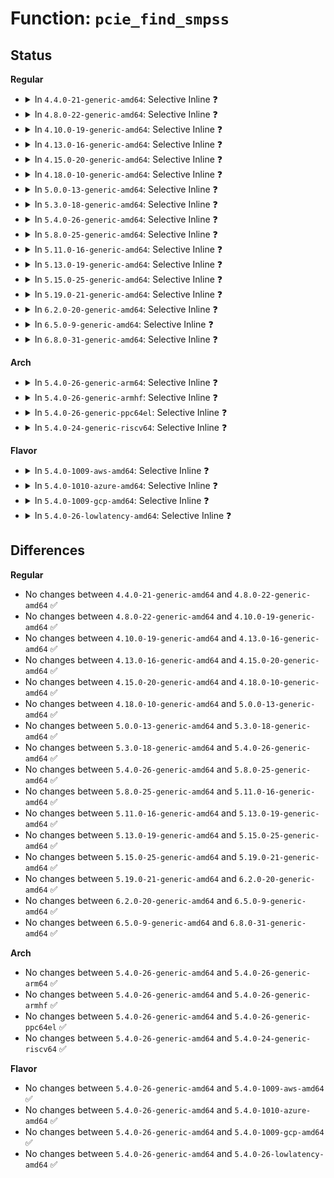 # Function: <code>pcie_find_smpss</code>

## Status
<b>Regular</b>
<ul>
<li>
<details>
<summary>In <code>4.4.0-21-generic-amd64</code>: Selective Inline ❓</summary>

```c
int pcie_find_smpss(struct pci_dev * dev, void * data)
```

```json
{
  "name": "pcie_find_smpss",
  "collision_type": "Unique Static",
  "inline_type": "Selective",
  "funcs": [
    {
      "addr": 18446744071583237144,
      "name": "pcie_find_smpss",
      "external": false,
      "loc": "drivers/pci/probe.c:1876",
      "file": "drivers/pci/probe.c",
      "inline": "not declared, inlined",
      "caller_inline": [
        "drivers/pci/probe.c:pcie_bus_configure_settings"
      ],
      "caller_func": []
    }
  ],
  "symbols": [
    {
      "addr": 18446744071583237232,
      "name": "pcie_find_smpss",
      "section": ".text",
      "bind": "STB_LOCAL",
      "size": 62
    }
  ]
}
```
</details>
</li>
<li>
<details>
<summary>In <code>4.8.0-22-generic-amd64</code>: Selective Inline ❓</summary>

```c
int pcie_find_smpss(struct pci_dev * dev, void * data)
```

```json
{
  "name": "pcie_find_smpss",
  "collision_type": "Unique Static",
  "inline_type": "Selective",
  "funcs": [
    {
      "addr": 18446744071583546248,
      "name": "pcie_find_smpss",
      "external": false,
      "loc": "drivers/pci/probe.c:1905",
      "file": "drivers/pci/probe.c",
      "inline": "not declared, inlined",
      "caller_inline": [
        "drivers/pci/probe.c:pcie_bus_configure_settings"
      ],
      "caller_func": []
    }
  ],
  "symbols": [
    {
      "addr": 18446744071583546544,
      "name": "pcie_find_smpss",
      "section": ".text",
      "bind": "STB_LOCAL",
      "size": 63
    }
  ]
}
```
</details>
</li>
<li>
<details>
<summary>In <code>4.10.0-19-generic-amd64</code>: Selective Inline ❓</summary>

```c
int pcie_find_smpss(struct pci_dev * dev, void * data)
```

```json
{
  "name": "pcie_find_smpss",
  "collision_type": "Unique Static",
  "inline_type": "Selective",
  "funcs": [
    {
      "addr": 18446744071583682712,
      "name": "pcie_find_smpss",
      "external": false,
      "loc": "drivers/pci/probe.c:2055",
      "file": "drivers/pci/probe.c",
      "inline": "not declared, inlined",
      "caller_inline": [
        "drivers/pci/probe.c:pcie_bus_configure_settings"
      ],
      "caller_func": []
    }
  ],
  "symbols": [
    {
      "addr": 18446744071583682864,
      "name": "pcie_find_smpss",
      "section": ".text",
      "bind": "STB_LOCAL",
      "size": 63
    }
  ]
}
```
</details>
</li>
<li>
<details>
<summary>In <code>4.13.0-16-generic-amd64</code>: Selective Inline ❓</summary>

```c
int pcie_find_smpss(struct pci_dev * dev, void * data)
```

```json
{
  "name": "pcie_find_smpss",
  "collision_type": "Unique Static",
  "inline_type": "Selective",
  "funcs": [
    {
      "addr": 18446744071583723416,
      "name": "pcie_find_smpss",
      "external": false,
      "loc": "drivers/pci/probe.c:2181",
      "file": "drivers/pci/probe.c",
      "inline": "not declared, inlined",
      "caller_inline": [
        "drivers/pci/probe.c:pcie_bus_configure_settings"
      ],
      "caller_func": []
    }
  ],
  "symbols": [
    {
      "addr": 18446744071583723584,
      "name": "pcie_find_smpss",
      "section": ".text",
      "bind": "STB_LOCAL",
      "size": 63
    }
  ]
}
```
</details>
</li>
<li>
<details>
<summary>In <code>4.15.0-20-generic-amd64</code>: Selective Inline ❓</summary>

```c
int pcie_find_smpss(struct pci_dev * dev, void * data)
```

```json
{
  "name": "pcie_find_smpss",
  "collision_type": "Unique Static",
  "inline_type": "Selective",
  "funcs": [
    {
      "addr": 18446744071583979752,
      "name": "pcie_find_smpss",
      "external": false,
      "loc": "drivers/pci/probe.c:2317",
      "file": "drivers/pci/probe.c",
      "inline": "not declared, inlined",
      "caller_inline": [
        "drivers/pci/probe.c:pcie_bus_configure_settings"
      ],
      "caller_func": []
    }
  ],
  "symbols": [
    {
      "addr": 18446744071583979920,
      "name": "pcie_find_smpss",
      "section": ".text",
      "bind": "STB_LOCAL",
      "size": 63
    }
  ]
}
```
</details>
</li>
<li>
<details>
<summary>In <code>4.18.0-10-generic-amd64</code>: Selective Inline ❓</summary>

```c
int pcie_find_smpss(struct pci_dev * dev, void * data)
```

```json
{
  "name": "pcie_find_smpss",
  "collision_type": "Unique Static",
  "inline_type": "Selective",
  "funcs": [
    {
      "addr": 18446744071584173429,
      "name": "pcie_find_smpss",
      "external": false,
      "loc": "drivers/pci/probe.c:2468",
      "file": "drivers/pci/probe.c",
      "inline": "not declared, inlined",
      "caller_inline": [
        "drivers/pci/probe.c:pcie_bus_configure_settings"
      ],
      "caller_func": []
    }
  ],
  "symbols": [
    {
      "addr": 18446744071584173600,
      "name": "pcie_find_smpss",
      "section": ".text",
      "bind": "STB_LOCAL",
      "size": 63
    }
  ]
}
```
</details>
</li>
<li>
<details>
<summary>In <code>5.0.0-13-generic-amd64</code>: Selective Inline ❓</summary>

```c
int pcie_find_smpss(struct pci_dev * dev, void * data)
```

```json
{
  "name": "pcie_find_smpss",
  "collision_type": "Unique Static",
  "inline_type": "Selective",
  "funcs": [
    {
      "addr": 18446744071584261269,
      "name": "pcie_find_smpss",
      "external": false,
      "loc": "drivers/pci/probe.c:2594",
      "file": "drivers/pci/probe.c",
      "inline": "not declared, inlined",
      "caller_inline": [
        "drivers/pci/probe.c:pcie_bus_configure_settings",
        "drivers/pci/probe.c:pcie_bus_configure_settings"
      ],
      "caller_func": []
    }
  ],
  "symbols": [
    {
      "addr": 18446744071584261440,
      "name": "pcie_find_smpss",
      "section": ".text",
      "bind": "STB_LOCAL",
      "size": 63
    }
  ]
}
```
</details>
</li>
<li>
<details>
<summary>In <code>5.3.0-18-generic-amd64</code>: Selective Inline ❓</summary>

```c
int pcie_find_smpss(struct pci_dev * dev, void * data)
```

```json
{
  "name": "pcie_find_smpss",
  "collision_type": "Unique Static",
  "inline_type": "Selective",
  "funcs": [
    {
      "addr": 18446744071584455615,
      "name": "pcie_find_smpss",
      "external": false,
      "loc": "drivers/pci/probe.c:2820",
      "file": "drivers/pci/probe.c",
      "inline": "not declared, inlined",
      "caller_inline": [
        "drivers/pci/probe.c:pcie_bus_configure_settings",
        "drivers/pci/probe.c:pcie_bus_configure_settings"
      ],
      "caller_func": []
    }
  ],
  "symbols": [
    {
      "addr": 18446744071584455808,
      "name": "pcie_find_smpss",
      "section": ".text",
      "bind": "STB_LOCAL",
      "size": 63
    }
  ]
}
```
</details>
</li>
<li>
<details>
<summary>In <code>5.4.0-26-generic-amd64</code>: Selective Inline ❓</summary>

```c
int pcie_find_smpss(struct pci_dev * dev, void * data)
```

```json
{
  "name": "pcie_find_smpss",
  "collision_type": "Unique Static",
  "inline_type": "Selective",
  "funcs": [
    {
      "addr": 18446744071584590895,
      "name": "pcie_find_smpss",
      "external": false,
      "loc": "drivers/pci/probe.c:2554",
      "file": "drivers/pci/probe.c",
      "inline": "not declared, inlined",
      "caller_inline": [
        "drivers/pci/probe.c:pcie_bus_configure_settings",
        "drivers/pci/probe.c:pcie_bus_configure_settings"
      ],
      "caller_func": []
    }
  ],
  "symbols": [
    {
      "addr": 18446744071584591088,
      "name": "pcie_find_smpss",
      "section": ".text",
      "bind": "STB_LOCAL",
      "size": 63
    }
  ]
}
```
</details>
</li>
<li>
<details>
<summary>In <code>5.8.0-25-generic-amd64</code>: Selective Inline ❓</summary>

```c
int pcie_find_smpss(struct pci_dev * dev, void * data)
```

```json
{
  "name": "pcie_find_smpss",
  "collision_type": "Unique Static",
  "inline_type": "Selective",
  "funcs": [
    {
      "addr": 18446744071585268463,
      "name": "pcie_find_smpss",
      "external": false,
      "loc": "drivers/pci/probe.c:2606",
      "file": "drivers/pci/probe.c",
      "inline": "not declared, inlined",
      "caller_inline": [
        "drivers/pci/probe.c:pcie_bus_configure_settings",
        "drivers/pci/probe.c:pcie_bus_configure_settings"
      ],
      "caller_func": []
    }
  ],
  "symbols": [
    {
      "addr": 18446744071585268272,
      "name": "pcie_find_smpss",
      "section": ".text",
      "bind": "STB_LOCAL",
      "size": 63
    }
  ]
}
```
</details>
</li>
<li>
<details>
<summary>In <code>5.11.0-16-generic-amd64</code>: Selective Inline ❓</summary>

```c
int pcie_find_smpss(struct pci_dev * dev, void * data)
```

```json
{
  "name": "pcie_find_smpss",
  "collision_type": "Unique Static",
  "inline_type": "Selective",
  "funcs": [
    {
      "addr": 18446744071585425791,
      "name": "pcie_find_smpss",
      "external": false,
      "loc": "drivers/pci/probe.c:2613",
      "file": "drivers/pci/probe.c",
      "inline": "not declared, inlined",
      "caller_inline": [
        "drivers/pci/probe.c:pcie_bus_configure_settings",
        "drivers/pci/probe.c:pcie_bus_configure_settings"
      ],
      "caller_func": []
    }
  ],
  "symbols": [
    {
      "addr": 18446744071585425600,
      "name": "pcie_find_smpss",
      "section": ".text",
      "bind": "STB_LOCAL",
      "size": 63
    }
  ]
}
```
</details>
</li>
<li>
<details>
<summary>In <code>5.13.0-19-generic-amd64</code>: Selective Inline ❓</summary>

```c
int pcie_find_smpss(struct pci_dev * dev, void * data)
```

```json
{
  "name": "pcie_find_smpss",
  "collision_type": "Unique Static",
  "inline_type": "Selective",
  "funcs": [
    {
      "addr": 18446744071585306271,
      "name": "pcie_find_smpss",
      "external": false,
      "loc": "drivers/pci/probe.c:2657",
      "file": "drivers/pci/probe.c",
      "inline": "not declared, inlined",
      "caller_inline": [
        "drivers/pci/probe.c:pcie_bus_configure_settings",
        "drivers/pci/probe.c:pcie_bus_configure_settings"
      ],
      "caller_func": []
    }
  ],
  "symbols": [
    {
      "addr": 18446744071585305872,
      "name": "pcie_find_smpss",
      "section": ".text",
      "bind": "STB_LOCAL",
      "size": 63
    }
  ]
}
```
</details>
</li>
<li>
<details>
<summary>In <code>5.15.0-25-generic-amd64</code>: Selective Inline ❓</summary>

```c
int pcie_find_smpss(struct pci_dev * dev, void * data)
```

```json
{
  "name": "pcie_find_smpss",
  "collision_type": "Unique Static",
  "inline_type": "Selective",
  "funcs": [
    {
      "addr": 18446744071585763466,
      "name": "pcie_find_smpss",
      "external": false,
      "loc": "drivers/pci/probe.c:2699",
      "file": "drivers/pci/probe.c",
      "inline": "not declared, inlined",
      "caller_inline": [
        "drivers/pci/probe.c:pcie_bus_configure_settings",
        "drivers/pci/probe.c:pcie_bus_configure_settings"
      ],
      "caller_func": []
    }
  ],
  "symbols": [
    {
      "addr": 18446744071585763056,
      "name": "pcie_find_smpss",
      "section": ".text",
      "bind": "STB_LOCAL",
      "size": 62
    }
  ]
}
```
</details>
</li>
<li>
<details>
<summary>In <code>5.19.0-21-generic-amd64</code>: Selective Inline ❓</summary>

```c
int pcie_find_smpss(struct pci_dev * dev, void * data)
```

```json
{
  "name": "pcie_find_smpss",
  "collision_type": "Unique Static",
  "inline_type": "Selective",
  "funcs": [
    {
      "addr": 18446744071586948461,
      "name": "pcie_find_smpss",
      "external": false,
      "loc": "drivers/pci/probe.c:2685",
      "file": "drivers/pci/probe.c",
      "inline": "not declared, inlined",
      "caller_inline": [
        "drivers/pci/probe.c:pcie_bus_configure_settings",
        "drivers/pci/probe.c:pcie_bus_configure_settings"
      ],
      "caller_func": []
    }
  ],
  "symbols": [
    {
      "addr": 18446744071586948000,
      "name": "pcie_find_smpss",
      "section": ".text",
      "bind": "STB_LOCAL",
      "size": 78
    }
  ]
}
```
</details>
</li>
<li>
<details>
<summary>In <code>6.2.0-20-generic-amd64</code>: Selective Inline ❓</summary>

```c
int pcie_find_smpss(struct pci_dev * dev, void * data)
```

```json
{
  "name": "pcie_find_smpss",
  "collision_type": "Unique Static",
  "inline_type": "Selective",
  "funcs": [
    {
      "addr": 18446744071588107537,
      "name": "pcie_find_smpss",
      "external": false,
      "loc": "drivers/pci/probe.c:2697",
      "file": "drivers/pci/probe.c",
      "inline": "not declared, inlined",
      "caller_inline": [
        "drivers/pci/probe.c:pcie_bus_configure_settings",
        "drivers/pci/probe.c:pcie_bus_configure_settings"
      ],
      "caller_func": []
    }
  ],
  "symbols": [
    {
      "addr": 18446744071588106992,
      "name": "pcie_find_smpss",
      "section": ".text",
      "bind": "STB_LOCAL",
      "size": 78
    }
  ]
}
```
</details>
</li>
<li>
<details>
<summary>In <code>6.5.0-9-generic-amd64</code>: Selective Inline ❓</summary>

```c
int pcie_find_smpss(struct pci_dev * dev, void * data)
```

```json
{
  "name": "pcie_find_smpss",
  "collision_type": "Unique Static",
  "inline_type": "Selective",
  "funcs": [
    {
      "addr": 18446744071588382577,
      "name": "pcie_find_smpss",
      "external": false,
      "loc": "drivers/pci/probe.c:2711",
      "file": "drivers/pci/probe.c",
      "inline": "not declared, inlined",
      "caller_inline": [
        "drivers/pci/probe.c:pcie_bus_configure_settings",
        "drivers/pci/probe.c:pcie_bus_configure_settings"
      ],
      "caller_func": []
    }
  ],
  "symbols": [
    {
      "addr": 18446744071588381600,
      "name": "pcie_find_smpss",
      "section": ".text",
      "bind": "STB_LOCAL",
      "size": 78
    }
  ]
}
```
</details>
</li>
<li>
<details>
<summary>In <code>6.8.0-31-generic-amd64</code>: Selective Inline ❓</summary>

```c
int pcie_find_smpss(struct pci_dev * dev, void * data)
```

```json
{
  "name": "pcie_find_smpss",
  "collision_type": "Unique Static",
  "inline_type": "Selective",
  "funcs": [
    {
      "addr": 18446744071588678865,
      "name": "pcie_find_smpss",
      "external": false,
      "loc": "drivers/pci/probe.c:2760",
      "file": "drivers/pci/probe.c",
      "inline": "not declared, inlined",
      "caller_inline": [
        "drivers/pci/probe.c:pcie_bus_configure_settings",
        "drivers/pci/probe.c:pcie_bus_configure_settings"
      ],
      "caller_func": []
    }
  ],
  "symbols": [
    {
      "addr": 18446744071588677792,
      "name": "pcie_find_smpss",
      "section": ".text",
      "bind": "STB_LOCAL",
      "size": 78
    }
  ]
}
```
</details>
</li>
</ul>
<b>Arch</b>
<ul>
<li>
<details>
<summary>In <code>5.4.0-26-generic-arm64</code>: Selective Inline ❓</summary>

```c
int pcie_find_smpss(struct pci_dev * dev, void * data)
```

```json
{
  "name": "pcie_find_smpss",
  "collision_type": "Unique Static",
  "inline_type": "Selective",
  "funcs": [
    {
      "addr": 18446603336496830268,
      "name": "pcie_find_smpss",
      "external": false,
      "loc": "drivers/pci/probe.c:2554",
      "file": "drivers/pci/probe.c",
      "inline": "not declared, inlined",
      "caller_inline": [
        "drivers/pci/probe.c:pcie_bus_configure_settings",
        "drivers/pci/probe.c:pcie_bus_configure_settings"
      ],
      "caller_func": []
    }
  ],
  "symbols": [
    {
      "addr": 18446603336496830464,
      "name": "pcie_find_smpss",
      "section": ".text",
      "bind": "STB_LOCAL",
      "size": 124
    }
  ]
}
```
</details>
</li>
<li>
<details>
<summary>In <code>5.4.0-26-generic-armhf</code>: Selective Inline ❓</summary>

```c
int pcie_find_smpss(struct pci_dev * dev, void * data)
```

```json
{
  "name": "pcie_find_smpss",
  "collision_type": "Unique Static",
  "inline_type": "Selective",
  "funcs": [
    {
      "addr": 3230110280,
      "name": "pcie_find_smpss",
      "external": false,
      "loc": "drivers/pci/probe.c:2554",
      "file": "drivers/pci/probe.c",
      "inline": "not declared, inlined",
      "caller_inline": [
        "drivers/pci/probe.c:pcie_bus_configure_settings",
        "drivers/pci/probe.c:pcie_bus_configure_settings"
      ],
      "caller_func": []
    }
  ],
  "symbols": [
    {
      "addr": 3230110460,
      "name": "pcie_find_smpss",
      "section": ".text",
      "bind": "STB_LOCAL",
      "size": 108
    }
  ]
}
```
</details>
</li>
<li>
<details>
<summary>In <code>5.4.0-26-generic-ppc64el</code>: Selective Inline ❓</summary>

```c
int pcie_find_smpss(struct pci_dev * dev, void * data)
```

```json
{
  "name": "pcie_find_smpss",
  "collision_type": "Unique Static",
  "inline_type": "Selective",
  "funcs": [
    {
      "addr": 13835058055290903044,
      "name": "pcie_find_smpss",
      "external": false,
      "loc": "drivers/pci/probe.c:2554",
      "file": "drivers/pci/probe.c",
      "inline": "not declared, inlined",
      "caller_inline": [
        "drivers/pci/probe.c:pcie_bus_configure_settings",
        "drivers/pci/probe.c:pcie_bus_configure_settings"
      ],
      "caller_func": []
    }
  ],
  "symbols": [
    {
      "addr": 13835058055290903296,
      "name": "pcie_find_smpss",
      "section": ".text",
      "bind": "STB_LOCAL",
      "size": 96
    }
  ]
}
```
</details>
</li>
<li>
<details>
<summary>In <code>5.4.0-24-generic-riscv64</code>: Selective Inline ❓</summary>

```c
int pcie_find_smpss(struct pci_dev * dev, void * data)
```

```json
{
  "name": "pcie_find_smpss",
  "collision_type": "Unique Static",
  "inline_type": "Selective",
  "funcs": [
    {
      "addr": 18446743936275536322,
      "name": "pcie_find_smpss",
      "external": false,
      "loc": "drivers/pci/probe.c:2554",
      "file": "drivers/pci/probe.c",
      "inline": "not declared, inlined",
      "caller_inline": [
        "drivers/pci/probe.c:pcie_bus_configure_settings",
        "drivers/pci/probe.c:pcie_bus_configure_settings"
      ],
      "caller_func": []
    }
  ],
  "symbols": [
    {
      "addr": 18446743936275536524,
      "name": "pcie_find_smpss",
      "section": ".text",
      "bind": "STB_LOCAL",
      "size": 106
    }
  ]
}
```
</details>
</li>
</ul>
<b>Flavor</b>
<ul>
<li>
<details>
<summary>In <code>5.4.0-1009-aws-amd64</code>: Selective Inline ❓</summary>

```c
int pcie_find_smpss(struct pci_dev * dev, void * data)
```

```json
{
  "name": "pcie_find_smpss",
  "collision_type": "Unique Static",
  "inline_type": "Selective",
  "funcs": [
    {
      "addr": 18446744071584543055,
      "name": "pcie_find_smpss",
      "external": false,
      "loc": "drivers/pci/probe.c:2554",
      "file": "drivers/pci/probe.c",
      "inline": "not declared, inlined",
      "caller_inline": [
        "drivers/pci/probe.c:pcie_bus_configure_settings",
        "drivers/pci/probe.c:pcie_bus_configure_settings"
      ],
      "caller_func": []
    }
  ],
  "symbols": [
    {
      "addr": 18446744071584543248,
      "name": "pcie_find_smpss",
      "section": ".text",
      "bind": "STB_LOCAL",
      "size": 63
    }
  ]
}
```
</details>
</li>
<li>
<details>
<summary>In <code>5.4.0-1010-azure-amd64</code>: Selective Inline ❓</summary>

```c
int pcie_find_smpss(struct pci_dev * dev, void * data)
```

```json
{
  "name": "pcie_find_smpss",
  "collision_type": "Unique Static",
  "inline_type": "Selective",
  "funcs": [
    {
      "addr": 18446744071584471215,
      "name": "pcie_find_smpss",
      "external": false,
      "loc": "drivers/pci/probe.c:2554",
      "file": "drivers/pci/probe.c",
      "inline": "not declared, inlined",
      "caller_inline": [
        "drivers/pci/probe.c:pcie_bus_configure_settings",
        "drivers/pci/probe.c:pcie_bus_configure_settings"
      ],
      "caller_func": []
    }
  ],
  "symbols": [
    {
      "addr": 18446744071584471408,
      "name": "pcie_find_smpss",
      "section": ".text",
      "bind": "STB_LOCAL",
      "size": 63
    }
  ]
}
```
</details>
</li>
<li>
<details>
<summary>In <code>5.4.0-1009-gcp-amd64</code>: Selective Inline ❓</summary>

```c
int pcie_find_smpss(struct pci_dev * dev, void * data)
```

```json
{
  "name": "pcie_find_smpss",
  "collision_type": "Unique Static",
  "inline_type": "Selective",
  "funcs": [
    {
      "addr": 18446744071584541055,
      "name": "pcie_find_smpss",
      "external": false,
      "loc": "drivers/pci/probe.c:2554",
      "file": "drivers/pci/probe.c",
      "inline": "not declared, inlined",
      "caller_inline": [
        "drivers/pci/probe.c:pcie_bus_configure_settings",
        "drivers/pci/probe.c:pcie_bus_configure_settings"
      ],
      "caller_func": []
    }
  ],
  "symbols": [
    {
      "addr": 18446744071584541248,
      "name": "pcie_find_smpss",
      "section": ".text",
      "bind": "STB_LOCAL",
      "size": 63
    }
  ]
}
```
</details>
</li>
<li>
<details>
<summary>In <code>5.4.0-26-lowlatency-amd64</code>: Selective Inline ❓</summary>

```c
int pcie_find_smpss(struct pci_dev * dev, void * data)
```

```json
{
  "name": "pcie_find_smpss",
  "collision_type": "Unique Static",
  "inline_type": "Selective",
  "funcs": [
    {
      "addr": 18446744071584648799,
      "name": "pcie_find_smpss",
      "external": false,
      "loc": "drivers/pci/probe.c:2554",
      "file": "drivers/pci/probe.c",
      "inline": "not declared, inlined",
      "caller_inline": [
        "drivers/pci/probe.c:pcie_bus_configure_settings",
        "drivers/pci/probe.c:pcie_bus_configure_settings"
      ],
      "caller_func": []
    }
  ],
  "symbols": [
    {
      "addr": 18446744071584648992,
      "name": "pcie_find_smpss",
      "section": ".text",
      "bind": "STB_LOCAL",
      "size": 63
    }
  ]
}
```
</details>
</li>
</ul>

## Differences
<b>Regular</b>
<ul>
<li>
No changes between <code>4.4.0-21-generic-amd64</code> and <code>4.8.0-22-generic-amd64</code> ✅
</li>
<li>
No changes between <code>4.8.0-22-generic-amd64</code> and <code>4.10.0-19-generic-amd64</code> ✅
</li>
<li>
No changes between <code>4.10.0-19-generic-amd64</code> and <code>4.13.0-16-generic-amd64</code> ✅
</li>
<li>
No changes between <code>4.13.0-16-generic-amd64</code> and <code>4.15.0-20-generic-amd64</code> ✅
</li>
<li>
No changes between <code>4.15.0-20-generic-amd64</code> and <code>4.18.0-10-generic-amd64</code> ✅
</li>
<li>
No changes between <code>4.18.0-10-generic-amd64</code> and <code>5.0.0-13-generic-amd64</code> ✅
</li>
<li>
No changes between <code>5.0.0-13-generic-amd64</code> and <code>5.3.0-18-generic-amd64</code> ✅
</li>
<li>
No changes between <code>5.3.0-18-generic-amd64</code> and <code>5.4.0-26-generic-amd64</code> ✅
</li>
<li>
No changes between <code>5.4.0-26-generic-amd64</code> and <code>5.8.0-25-generic-amd64</code> ✅
</li>
<li>
No changes between <code>5.8.0-25-generic-amd64</code> and <code>5.11.0-16-generic-amd64</code> ✅
</li>
<li>
No changes between <code>5.11.0-16-generic-amd64</code> and <code>5.13.0-19-generic-amd64</code> ✅
</li>
<li>
No changes between <code>5.13.0-19-generic-amd64</code> and <code>5.15.0-25-generic-amd64</code> ✅
</li>
<li>
No changes between <code>5.15.0-25-generic-amd64</code> and <code>5.19.0-21-generic-amd64</code> ✅
</li>
<li>
No changes between <code>5.19.0-21-generic-amd64</code> and <code>6.2.0-20-generic-amd64</code> ✅
</li>
<li>
No changes between <code>6.2.0-20-generic-amd64</code> and <code>6.5.0-9-generic-amd64</code> ✅
</li>
<li>
No changes between <code>6.5.0-9-generic-amd64</code> and <code>6.8.0-31-generic-amd64</code> ✅
</li>
</ul>
<b>Arch</b>
<ul>
<li>
No changes between <code>5.4.0-26-generic-amd64</code> and <code>5.4.0-26-generic-arm64</code> ✅
</li>
<li>
No changes between <code>5.4.0-26-generic-amd64</code> and <code>5.4.0-26-generic-armhf</code> ✅
</li>
<li>
No changes between <code>5.4.0-26-generic-amd64</code> and <code>5.4.0-26-generic-ppc64el</code> ✅
</li>
<li>
No changes between <code>5.4.0-26-generic-amd64</code> and <code>5.4.0-24-generic-riscv64</code> ✅
</li>
</ul>
<b>Flavor</b>
<ul>
<li>
No changes between <code>5.4.0-26-generic-amd64</code> and <code>5.4.0-1009-aws-amd64</code> ✅
</li>
<li>
No changes between <code>5.4.0-26-generic-amd64</code> and <code>5.4.0-1010-azure-amd64</code> ✅
</li>
<li>
No changes between <code>5.4.0-26-generic-amd64</code> and <code>5.4.0-1009-gcp-amd64</code> ✅
</li>
<li>
No changes between <code>5.4.0-26-generic-amd64</code> and <code>5.4.0-26-lowlatency-amd64</code> ✅
</li>
</ul>
